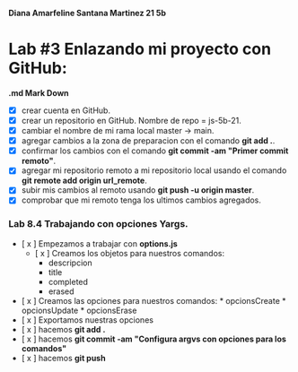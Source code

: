**Diana Amarfeline Santana Martinez 21 5b**
# Lab #3 Enlazando mi proyecto con GitHub:
**.md Mark Down**

*[x] crear cuenta en GitHub.
*[x] crear un repositorio en GitHub. Nombre de repo = js-5b-21.
*[x] cambiar el nombre de mi rama local master -> main.
*[x] agregar cambios a la zona de preparacion con el comando **git add .**. 
*[x] confirmar los cambios con el comando **git commit -am "Primer commit remoto"**.
*[x] agregar mi repositorio remoto a mi repositorio local usando el comando **git remote add origin url_remote**.
*[x] subir mis cambios al remoto usando **git push -u origin master**.
*[x] comprobar que mi remoto tenga los ultimos cambios agregados.

### Lab 8.4 Trabajando con opciones Yargs.
* [ x ] Empezamos a trabajar con **options.js**
   * [ x ] Creamos los objetos para nuestros comandos:
        * descripcion
        * title
        * completed
        * erased
* [ x ] Creamos las opciones para nuestros comandos:
        * opcionsCreate
        * opcionsUpdate
        * opcionsErase
* [ x ] Exportamos nuestras opciones
* [ x ] hacemos **git add .**
* [ x ] hacemos **git commit -am "Configura argvs con opciones para los comandos"**
* [ x ] hacemos **git push**




